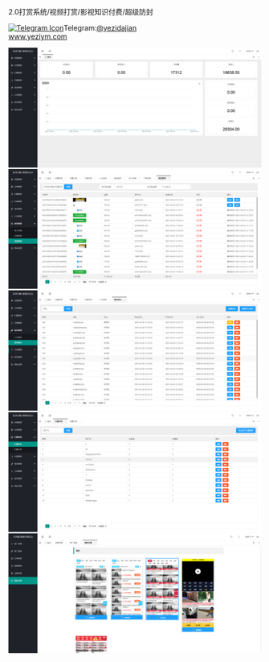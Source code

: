 2.0打赏系统/视频打赏/影视知识付费/超级防封<p dir="auto"><a target="_blank" rel="noopener noreferrer nofollow" href="https://camo.githubusercontent.com/d614d90677fbc2e34c7c62ebc68c82379d87a57c4beaf05af65fec7ba6b72e36/68747470733a2f2f63646e2d69636f6e732d706e672e666c617469636f6e2e636f6d2f3531322f323131312f323131313634362e706e67"><img src="https://camo.githubusercontent.com/d614d90677fbc2e34c7c62ebc68c82379d87a57c4beaf05af65fec7ba6b72e36/68747470733a2f2f63646e2d69636f6e732d706e672e666c617469636f6e2e636f6d2f3531322f323131312f323131313634362e706e67" alt="Telegram Icon" style="width: 16px; max-width: 100%;" data-canonical-src="https://cdn-icons-png.flaticon.com/512/2111/2111646.png"></a>Telegram:<a href="https://t.me/yezidajian" rel="nofollow">@yezidajian</a><br><a href="https://www.yeziym.com/">www.yeziym.com</a></p><img src="https://github.com/yeziym/2.0dashangxi_jt/blob/main/UO3M0.png"><img src="https://github.com/yeziym/2.0dashangxi_jt/blob/main/hOlo2.png"><img src="https://github.com/yeziym/2.0dashangxi_jt/blob/main/oWfZA.png"><img src="https://github.com/yeziym/2.0dashangxi_jt/blob/main/bwii1.png"><img src="https://github.com/yeziym/2.0dashangxi_jt/blob/main/j0BBH.png">